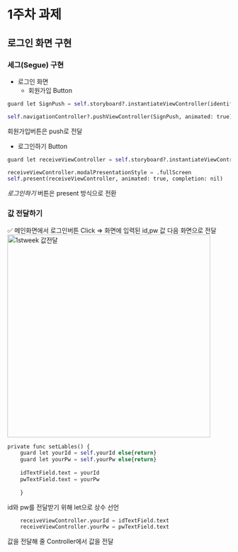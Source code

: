 # 1주차 과제
## 로그인 화면 구현

### 세그(Segue) 구현
* 로그인 화면
    * 회원가입 Button

```python
guard let SignPush = self.storyboard?.instantiateViewController(identifier: "signViewController") as? SignViewController else {return}

self.navigationController?.pushViewController(SignPush, animated: true)
```
회원가입버튼은 push로 전달

 * 로그인하기 Button
 
```python
guard let receiveViewController = self.storyboard?.instantiateViewController(identifier: "loginViewController") as? LoginViewController else {return}

receiveViewController.modalPresentationStyle = .fullScreen
self.present(receiveViewController, animated: true, completion: nil)
```
*로그인하기* 버튼은 present 방식으로 전환

### 값 전달하기

✅ 메인화면에서 로그인버튼 Click => 화면에 입력된 id,pw 값 다음 화면으로 전달
<img width="458" alt="1stweek 값전달" src="https://user-images.githubusercontent.com/51286963/81373078-d7065780-9136-11ea-9dc8-97db37947d0a.png">

```python
private func setLables() {
    guard let yourId = self.yourId else{return}
    guard let yourPw = self.yourPw else{return}
        
    idTextField.text = yourId
    pwTextField.text = yourPw
        
    }
```
id와 pw를 전달받기 위해 let으로 상수 선언

```python
	receiveViewController.yourId = idTextField.text
    receiveViewController.yourPw = pwTextField.text
```
값을 전달해 줄 Controller에서 값을 전달


